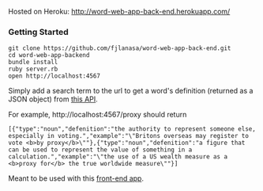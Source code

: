 Hosted on Heroku: http://word-web-app-back-end.herokuapp.com/

### Getting Started
```
git clone https://github.com/fjlanasa/word-web-app-back-end.git
cd word-web-app-backend
bundle install
ruby server.rb
open http://localhost:4567
```
Simply add a search term to the url to get a word's definition (returned as a JSON object)
from [this API](https://owlbot.info/api/v1/dictionary/proxy).

For example, http://localhost:4567/proxy should return
```
[{"type":"noun","defenition":"the authority to represent someone else, especially in voting.","example":"\"Britons overseas may register to vote <b>by proxy</b>\""},{"type":"noun","defenition":"a figure that can be used to represent the value of something in a calculation.","example":"\"the use of a US wealth measure as a <b>proxy for</b> the true worldwide measure\""}]
```
Meant to be used with
this [front-end app](https://github.com/fjlanasa/word-web-app-front-end).
